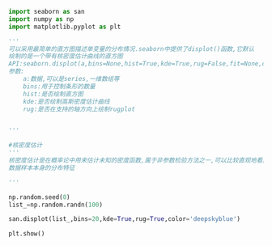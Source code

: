 
<BlogInfo id="675" title="2.绘制单变量分布" author="白日梦想猿" pv=0 read_times=0 pre_cost_time="0分28秒" category="seaborn学习" tag_list="['seaborn学习']" create_time="2021.08.27 10:55:38" update_time="2021.08.27 11:07:50" />

```python
import seaborn as san
import numpy as np
import matplotlib.pyplot as plt

'''
可以采用最简单的直方图描述单变量的分布情况.seaborn中提供了displot()函数,它默认
绘制的是一个带有核密度估计曲线的直方图
API:seaborn.displot(a,bins=None,hist=True,kde=True,rug=False,fit=None,color=None)
参数:
    a:数据,可以是series,一维数组等
    bins:用于控制条形的数量
    hist:是否绘制直方图
    kde:是否绘制高斯密度估计曲线
    rug:是否在支持的轴方向上绘制rugplot


'''

#核密度估计
'''
核密度估计是在概率论中用来估计未知的密度函数,属于非参数检验方法之一,可以比较直观地看出
数据样本本身的分布特征

'''

np.random.seed(0)
list_=np.random.randn(100)

san.displot(list_,bins=20,kde=True,rug=True,color='deepskyblue')

plt.show()














```
